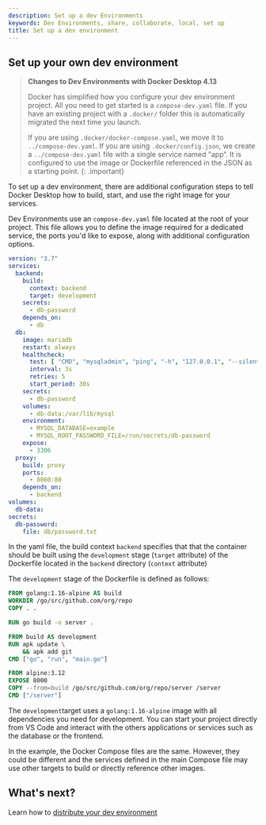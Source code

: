 ```yaml
---
description: Set up a dev Environments
keywords: Dev Environments, share, collaborate, local, set up
title: Set up a dev environment
---
```


## Set up your own dev environment

>**Changes to Dev Environments with Docker Desktop 4.13**
>
>Docker has simplified how you configure your dev environment project. All you need to get started is a `compose-dev.yaml` file. If you have an existing project with a `.docker/` folder this is automatically migrated the next time you launch.
>
> If you are using `.docker/docker-compose.yaml`, we move it to `../compose-dev.yaml`.
>If you are using `.docker/config.json`, we create a `../compose-dev.yaml` file with a single service named "app”. It is configured to use the image or Dockerfile referenced in the JSON as a starting point.
{: .important}

To set up a dev environment, there are additional configuration steps to tell Docker Desktop how to build, start, and use the right image for your services.

Dev Environments use an `compose-dev.yaml` file located at the root of your project. This file allows you to define the image required for a dedicated service, the ports you'd like to expose, along with additional configuration options.

```yaml
version: "3.7"
services:
  backend:
    build:
      context: backend
      target: development
    secrets:
      - db-password
    depends_on:
      - db
  db:
    image: mariadb
    restart: always
    healthcheck:
      test: [ "CMD", "mysqladmin", "ping", "-h", "127.0.0.1", "--silent" ]
      interval: 3s
      retries: 5
      start_period: 30s
    secrets:
      - db-password
    volumes:
      - db-data:/var/lib/mysql
    environment:
      - MYSQL_DATABASE=example
      - MYSQL_ROOT_PASSWORD_FILE=/run/secrets/db-password
    expose:
      - 3306
  proxy:
    build: proxy
    ports:
      - 8080:80
    depends_on:
      - backend
volumes:
  db-data:
secrets:
  db-password:
    file: db/password.txt
```

In the yaml file, the build context `backend` specifies that that the container should be built using the `development` stage (`target` attribute) of the Dockerfile located in the `backend` directory (`context` attribute)

The `development` stage of the Dockerfile is defined as follows:

```dockerfile
FROM golang:1.16-alpine AS build
WORKDIR /go/src/github.com/org/repo
COPY . .

RUN go build -o server .

FROM build AS development
RUN apk update \
    && apk add git
CMD ["go", "run", "main.go"]

FROM alpine:3.12
EXPOSE 8000
COPY --from=build /go/src/github.com/org/repo/server /server
CMD ["/server"]
```

The `development`target uses a `golang:1.16-alpine` image with all dependencies you need for development. You can start your project directly from VS Code and interact with the others applications or services such as the database or the frontend.

In the example, the Docker Compose files are the same. However, they could be different and the services defined in the main Compose file may use other targets to build or directly reference other images.

## What's next?

Learn how to [distribute your dev environment](share.md)